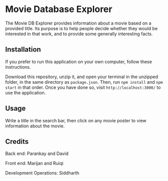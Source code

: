 # Movie Database Explorer

The Movie DB Explorer provides information about a movie based on a provided title. Its purpose is to help people decide whether they would be interested in that work, and to provide some generally interesting facts.

## Installation

If you prefer to run this application on your own computer, follow these instructions.

Download this repository, unzip it, and open your terminal in the unzipped folder, in the same directory as `package.json`. Then, run `npm install` and `npm start` in that order. Once you have done so, visit `http://localhost:3000/` to use the application.

## Usage

Write a title in the search bar, then click on any movie poster to view information about the movie.

## Credits

Back end: Parankay and David

Front end: Marijan and Ruiqi

Development Operations: Siddharth
